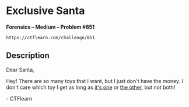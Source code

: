 # Exclusive Santa

**Forensics – Medium – Problem #851**

`https://ctflearn.com/challenge/851`


## Description

Dear Santa,

Hey! There are so many toys that I want, but I just don't have the money. I
don't care which toy I get as long as [it's one](./extra/01.png) or
[the other](./extra/02.png), but not both!

\- CTFlearn
